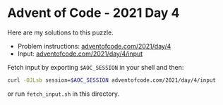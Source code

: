 # Advent of Code - 2021 Day 4
Here are my solutions to this puzzle.

* Problem instructions: [adventofcode.com/2021/day/4](https://adventofcode.com/2021/day/4)
* Input: [adventofcode.com/2021/day/4/input](https://adventofcode.com/2021/day/4/input)

Fetch input by exporting `$AOC_SESSION` in your shell and then:
```bash
curl -OJLsb session=$AOC_SESSION adventofcode.com/2021/day/4/input
```

or run `fetch_input.sh` in this directory.

